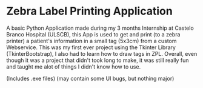 # Zebra Label Printing Application

A basic Python Application made during my 3 months Internship at Castelo Branco Hospital (ULSCB), this App is used to get and print (to a zebra printer) a patient's information in a small tag (5x3cm) from a custom Webservice.
This was my first ever project using the Tkinter Library (TkinterBootstrap), I also had to learn how to draw tags in ZPL.
Overall, even though it was a project that didn't took long to make, it was still really fun and taught me alot of things I didn't know how to use.

(Includes .exe files)
(may contain some UI bugs, but nothing major)
